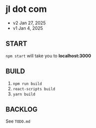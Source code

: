 # jl dot com
* v2 Jan 27, 2025
* v1 Jan 4, 2025

## START
`npm start` will take you to **localhost:3000**

## BUILD
1. `npm run build`
2. `react-scripts build`
3. `yarn build`

## BACKLOG
See `TODO.md`
